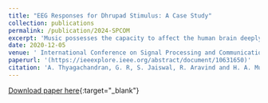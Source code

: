 ```yaml
---
title: "EEG Responses for Dhrupad Stimulus: A Case Study"
collection: publications
permalink: /publication/2024-SPCOM
excerpt: 'Music possesses the capacity to affect the human brain deeply, weaving together elements like melody, rhythm, timbre, lyrics, and pitch to elicit a wide range of emotional and cognitive responses. This study delves into the impact of Dhrupad, a genre within Indian classical music known for its meditative qualities, on the EEG responses. The EEG data were collected while participants immersed themselves in serene melodies of a Dhrupad alāp performance on the Rudra Veena - a choice made for its gradual and soothing nature. Using 128-channel EEG, the signals from different brain regions are analysed. Multitaper spectrograms are employed to analyse the evolution of mental states. The proposed research reveals consistent patterns in the EEG signals for different levels of attentiveness. Especially, patterns correlate across different attentive subjects and suggest that the responses may be related to cognition.'
date: 2020-12-05
venue: ' International Conference on Signal Processing and Communications (SPCOM)'
paperurl: '(https://ieeexplore.ieee.org/abstract/document/10631650)'
citation: 'A. Thyagachandran, G. R, S. Jaiswal, R. Aravind and H. A. Murthy, "EEG Responses for Dhrupad Stimulus: A Case Study," 2024 International Conference on Signal Processing and Communications (SPCOM), Bangalore, India, 2024, pp. 1-5, doi: 10.1109/SPCOM60851.2024.10631650.'
---
```


[Download paper here](http://aanandt.github.io/files/EEG_Responses_for_Dhrupad_Stimulus_A_Case_Study.pdf){:target="_blank"}
